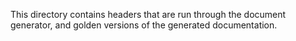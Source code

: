 This directory contains headers that are run through the document generator, and
golden versions of the generated documentation.
